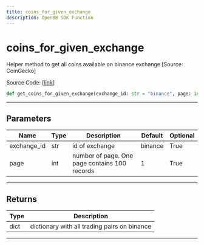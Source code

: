 ```yaml
---
title: coins_for_given_exchange
description: OpenBB SDK Function
---
```


# coins_for_given_exchange

Helper method to get all coins available on binance exchange [Source: CoinGecko]

Source Code: [[link](https://github.com/OpenBB-finance/OpenBBTerminal/tree/main/openbb_terminal/cryptocurrency/discovery/pycoingecko_model.py#L357)]

```python
def get_coins_for_given_exchange(exchange_id: str = "binance", page: int = 1) -> dict
```
---
## Parameters

| Name | Type | Description | Default | Optional |
| ---- | ---- | ----------- | ------- | -------- |
| exchange_id | str | id of exchange | binance | True |
| page | int | number of page. One page contains 100 records | 1 | True |

---
## Returns

| Type | Description |
| ---- | ----------- |
| dict | dictionary with all trading pairs on binance |

---
